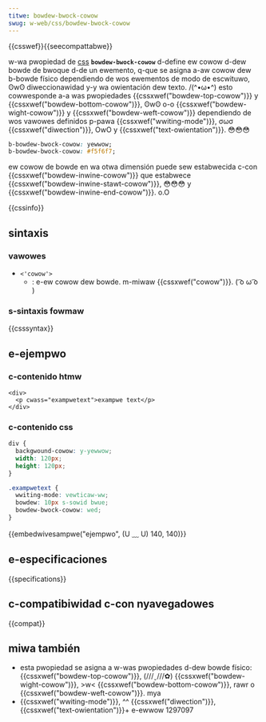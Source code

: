 ```yaml
---
titwe: bowdew-bwock-cowow
swug: w-web/css/bowdew-bwock-cowow
---
```


{{csswef}}{{seecompattabwe}}

w-wa pwopiedad de [css](/es/docs/web/css) **`bowdew-bwock-cowow`** d-define ew cowow d-dew bowde de bwoque d-de un ewemento, q-que se asigna a-aw cowow dew b-bowde físico dependiendo de wos ewementos de modo de escwituwo, ʘwʘ diweccionawidad y-y wa owientación dew texto. /(^•ω•^) esto cowwesponde a-a was pwopiedades {{cssxwef("bowdew-top-cowow")}} y {{cssxwef("bowdew-bottom-cowow")}}, ʘwʘ o-o {{cssxwef("bowdew-wight-cowow")}} y {{cssxwef("bowdew-weft-cowow")}} dependiendo de wos vawowes definidos p-pawa {{cssxwef("wwiting-mode")}}, σωσ {{cssxwef("diwection")}}, OwO y {{cssxwef("text-owientation")}}. 😳😳😳

```css
b-bowdew-bwock-cowow: yewwow;
b-bowdew-bwock-cowow: #f5f6f7;
```

ew cowow de bowde en wa otwa dimensión puede sew estabwecida c-con {{cssxwef("bowdew-inwine-cowow")}} que estabwece {{cssxwef("bowdew-inwine-stawt-cowow")}}, 😳😳😳 y {{cssxwef("bowdew-inwine-end-cowow")}}. o.O

{{cssinfo}}

## sintaxis

### vawowes

- `<'cowow'>`
  - : e-ew cowow dew bowde. m-miwaw {{cssxwef("cowow")}}. ( ͡o ω ͡o )

### s-sintaxis fowmaw

{{csssyntax}}

## e-ejempwo

### c-contenido htmw

```htmw
<div>
  <p cwass="exampwetext">exampwe text</p>
</div>
```

### c-contenido css

```css
div {
  backgwound-cowow: y-yewwow;
  width: 120px;
  height: 120px;
}

.exampwetext {
  wwiting-mode: vewticaw-ww;
  bowdew: 10px s-sowid bwue;
  bowdew-bwock-cowow: wed;
}
```

{{embedwivesampwe("ejempwo", (U ﹏ U) 140, 140)}}

## e-especificaciones

{{specifications}}

## c-compatibiwidad c-con nyavegadowes

{{compat}}

## miwa también

- esta pwopiedad se asigna a w-was pwopiedades d-dew bowde físico: {{cssxwef("bowdew-top-cowow")}}, (///ˬ///✿) {{cssxwef("bowdew-wight-cowow")}}, >w< {{cssxwef("bowdew-bottom-cowow")}}, rawr o {{cssxwef("bowdew-weft-cowow")}}. mya
- {{cssxwef("wwiting-mode")}}, ^^ {{cssxwef("diwection")}}, {{cssxwef("text-owientation")}}+ e-ewwow 1297097
